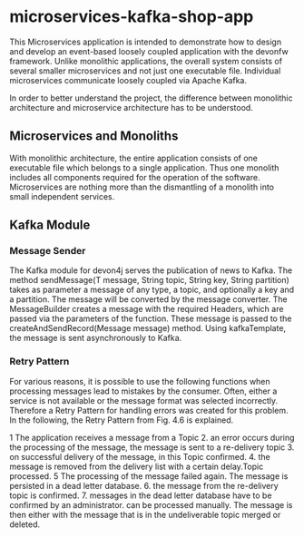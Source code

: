 # microservices-kafka-shop-app
This Microservices application is intended to demonstrate how to design and develop an event-based loosely coupled application with the devonfw framework. Unlike monolithic applications, the overall system consists of several smaller microservices and not just one executable file. Individual microservices communicate loosely coupled via Apache Kafka. 

In order to better understand the project, the difference between monolithic architecture and microservice architecture has to be understood.

## Microservices and Monoliths ##
With monolithic architecture, the entire application consists of one executable file which belongs to a single application. Thus one monolith includes all components required for the operation of the software. Microservices are nothing more than the dismantling of a monolith into small independent services.

## Kafka Module ##

### Message Sender ###
The Kafka module for devon4j serves the publication of news to Kafka. The method sendMessage(T message, String topic, String key, String partition) takes as parameter a message of any type, a topic, and optionally a key and a partition. The message will be converted by the message converter. The MessageBuilder creates a message with the required Headers, which are passed via the parameters of the function. These message is passed to the createAndSendRecord(Message message) method. Using kafkaTemplate, the message is sent asynchronously to Kafka.

### Retry Pattern ###
For various reasons, it is possible to use the following functions when processing messages lead to mistakes by the consumer. Often, either a service is not available or the message format was selected incorrectly. Therefore
a Retry Pattern for handling errors was created for this problem. In the following, the Retry Pattern from Fig. 4.6 is explained.

1 The application receives a message from a Topic
2. an error occurs during the processing of the message, the message is sent to a re-delivery topic
3. on successful delivery of the message, in this Topic confirmed.
4. the message is removed from the delivery list with a certain delay.Topic processed.
5 The processing of the message failed again. The message is persisted in a dead letter database.
6. the message from the re-delivery topic is confirmed.
7. messages in the dead letter database have to be confirmed by an administrator. can be processed manually. The message is then either with the message that is in the undeliverable topic
merged or deleted.
